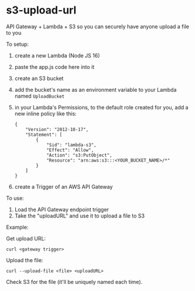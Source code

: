 # s3-upload-url
API Gateway + Lambda + S3 so you can securely have anyone upload a file to you

To setup:

1. create a new Lambda (Node JS 16)

2. paste the app.js code here into it

3. create an S3 bucket

4. add the bucket's name as an environment variable to your Lambda named `UploadBucket` 

5. in your Lambda's Permissions, to the default role created for you, add a new inline policy like this:

   ```
   {
       "Version": "2012-10-17",
       "Statement": [
           {
               "Sid": "lambda-s3",
               "Effect": "Allow",
               "Action": "s3:PutObject",
               "Resource": "arn:aws:s3:::<YOUR_BUCKET_NAME>/*"
           }
       ]
   }
   ```

6. create a Trigger of an AWS API Gateway

To use:

1. Load the API Gateway endpoint trigger
2. Take the "uploadURL" and use it to upload a file to S3

Example:

Get upload URL:

`curl <gateway trigger>`

Upload the file:

`curl --upload-file <file> <uploadURL>`

Check S3 for the file (it'll be uniquely named each time).
